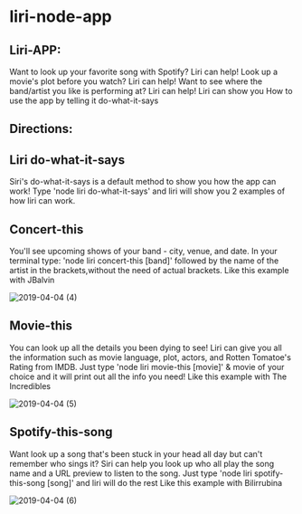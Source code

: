 # liri-node-app
Liri-APP: 
---------
Want to look up your favorite song with Spotify? Liri can help!
Look up a movie's plot before you watch? Liri can help!
Want to see where the band/artist you like is performing at? Liri can help!
Liri can show you How to use the app by telling it do-what-it-says

Directions:
-----------
Liri do-what-it-says 
-------------
Siri's do-what-it-says is a default method to show you how the app can work! Type 'node liri do-what-it-says' and liri will show you 2 examples of how liri can work.

Concert-this
-------------
You'll see upcoming shows of your band - city, venue, and date.
In your terminal type: 'node liri concert-this [band]' 
followed by the name of the artist in the brackets,without the need of actual brackets. 
Like this example with JBalvin

![2019-04-04 (4)](https://user-images.githubusercontent.com/46499915/55602164-46d73100-5732-11e9-8bda-284b8805517d.png)

Movie-this 
-----------
You can look up all the details you been dying to see! Liri can give you all the information such as movie language, plot, actors, and Rotten Tomatoe's Rating from IMDB. Just type 'node liri movie-this [movie]' & movie of your choice and it will print out all the info you need!
Like this example with The Incredibles

![2019-04-04 (5)](https://user-images.githubusercontent.com/46499915/55602391-5440eb00-5733-11e9-81df-0447bfce648d.png)

Spotify-this-song
-----------------
Want look up a song that's been stuck in your head all day but can't remember who sings it? Siri can help you look up who all play the song name and a URL preview to listen to the song. Just type 'node liri spotify-this-song [song]' and liri will do the rest
Like this example with Bilirrubina 

![2019-04-04 (6)](https://user-images.githubusercontent.com/46499915/55602534-24461780-5734-11e9-9d4b-3a65cb23adce.png)

